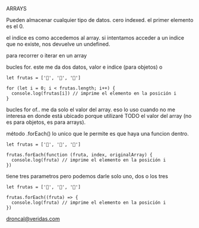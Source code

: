 ARRAYS

Pueden almacenar cualquier tipo de datos. cero indexed. el primer elemento es el 0.

el indice es como accedemos al array.
si intentamos acceder a un indice que no existe, nos devuelve un undefined.

para recorrer o iterar en un array

bucles for. este me da dos datos, valor e indice (para objetos)
o 

```
let frutas = ['🍎', '🍌', '🍓']

for (let i = 0; i < frutas.length; i++) {
  console.log(frutas[i]) // imprime el elemento en la posición i
}
```
bucles for of.. me da solo el valor del array. eso lo uso cuando no me interesa en donde está ubicado porque utilizaré TODO el valor del array
(no es para objetos, es para arrays).

método .forEach()
lo unico que le permite es que haya una funcion dentro.

```
let frutas = ['🍎', '🍌', '🍓']

frutas.forEach(function (fruta, index, originalArray) {
  console.log(fruta) // imprime el elemento en la posición i
})

```
tiene tres parametros pero podemos darle solo uno, dos o los tres

```
let frutas = ['🍎', '🍌', '🍓']

frutas.forEach((fruta) => {
  console.log(fruta) // imprime el elemento en la posición i
})

```
droncal@veridas.com

